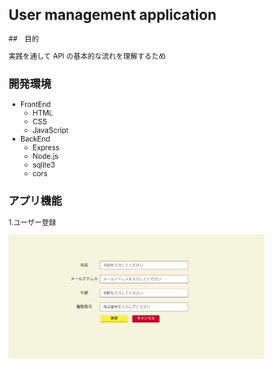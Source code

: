 # User management application

##　目的

実践を通して API の基本的な流れを理解するため

## 開発環境

- FrontEnd
  - HTML
  - CSS
  - JavaScript
- BackEnd
  - Express
  - Node.js
  - sqlite3
  - cors

## アプリ機能

1.ユーザー登録

![](/img/signupphoto.png)
